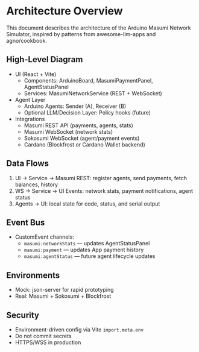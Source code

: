 # Architecture Overview

This document describes the architecture of the Arduino Masumi Network Simulator, inspired by patterns from awesome-llm-apps and agno/cookbook.

## High-Level Diagram

- UI (React + Vite)
  - Components: ArduinoBoard, MasumiPaymentPanel, AgentStatusPanel
  - Services: MasumiNetworkService (REST + WebSocket)
- Agent Layer
  - Arduino Agents: Sender (A), Receiver (B)
  - Optional LLM/Decision Layer: Policy hooks (future)
- Integrations
  - Masumi REST API (payments, agents, stats)
  - Masumi WebSocket (network stats)
  - Sokosumi WebSocket (agent/payment events)
  - Cardano (Blockfrost or Cardano Wallet backend)

## Data Flows

1. UI -> Service -> Masumi REST: register agents, send payments, fetch balances, history
2. WS -> Service -> UI Events: network stats, payment notifications, agent status
3. Agents -> UI: local state for code, status, and serial output

## Event Bus

- CustomEvent channels:
  - `masumi:networkStats` — updates AgentStatusPanel
  - `masumi:payment` — updates App payment history
  - `masumi:agentStatus` — future agent lifecycle updates

## Environments

- Mock: json-server for rapid prototyping
- Real: Masumi + Sokosumi + Blockfrost

## Security

- Environment-driven config via Vite `import.meta.env`
- Do not commit secrets
- HTTPS/WSS in production
